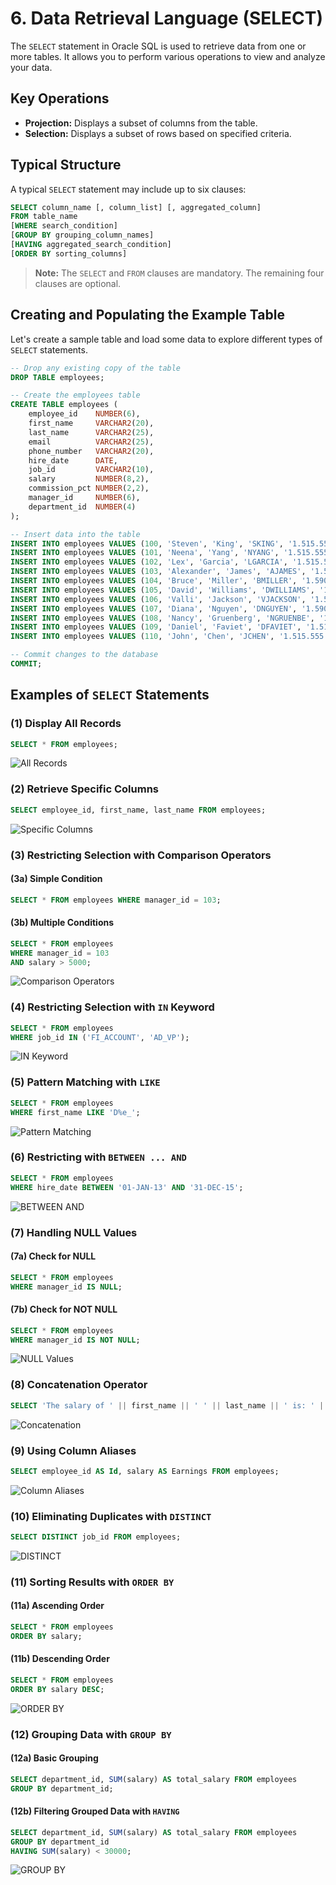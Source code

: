 # 6. Data Retrieval Language (SELECT)

The `SELECT` statement in Oracle SQL is used to retrieve data from one or more tables. It allows you to perform various operations to view and analyze your data.

## Key Operations

- **Projection:** Displays a subset of columns from the table.
- **Selection:** Displays a subset of rows based on specified criteria.

## Typical Structure

A typical `SELECT` statement may include up to six clauses:

```sql
SELECT column_name [, column_list] [, aggregated_column]
FROM table_name
[WHERE search_condition]
[GROUP BY grouping_column_names]
[HAVING aggregated_search_condition]
[ORDER BY sorting_columns]
```

> **Note:** The `SELECT` and `FROM` clauses are mandatory. The remaining four clauses are optional.

## Creating and Populating the Example Table

Let's create a sample table and load some data to explore different types of `SELECT` statements.

```sql
-- Drop any existing copy of the table
DROP TABLE employees;

-- Create the employees table
CREATE TABLE employees (
    employee_id    NUMBER(6),
    first_name     VARCHAR2(20),
    last_name      VARCHAR2(25),
    email          VARCHAR2(25),
    phone_number   VARCHAR2(20),
    hire_date      DATE,
    job_id         VARCHAR2(10),
    salary         NUMBER(8,2),
    commission_pct NUMBER(2,2),
    manager_id     NUMBER(6),
    department_id  NUMBER(4)
);

-- Insert data into the table
INSERT INTO employees VALUES (100, 'Steven', 'King', 'SKING', '1.515.555.0100', TO_DATE('17-06-2013', 'dd-MM-yyyy'), 'AD_PRES', 24000, NULL, NULL, 90);
INSERT INTO employees VALUES (101, 'Neena', 'Yang', 'NYANG', '1.515.555.0101', TO_DATE('21-09-2015', 'dd-MM-yyyy'), 'AD_VP', 17000, NULL, 100, 90);
INSERT INTO employees VALUES (102, 'Lex', 'Garcia', 'LGARCIA', '1.515.555.0102', TO_DATE('13-01-2011', 'dd-MM-yyyy'), 'AD_VP', 17000, NULL, 100, 90);
INSERT INTO employees VALUES (103, 'Alexander', 'James', 'AJAMES', '1.590.555.0103', TO_DATE('03-01-2016', 'dd-MM-yyyy'), 'IT_PROG', 9000, NULL, 102, 60);
INSERT INTO employees VALUES (104, 'Bruce', 'Miller', 'BMILLER', '1.590.555.0104', TO_DATE('21-05-2017', 'dd-MM-yyyy'), 'IT_PROG', 6000, NULL, 103, 60);
INSERT INTO employees VALUES (105, 'David', 'Williams', 'DWILLIAMS', '1.590.555.0105', TO_DATE('25-06-2015', 'dd-MM-yyyy'), 'IT_PROG', 4800, NULL, 103, 60);
INSERT INTO employees VALUES (106, 'Valli', 'Jackson', 'VJACKSON', '1.590.555.0106', TO_DATE('05-02-2016', 'dd-MM-yyyy'), 'IT_PROG', 4800, NULL, 103, 60);
INSERT INTO employees VALUES (107, 'Diana', 'Nguyen', 'DNGUYEN', '1.590.555.0107', TO_DATE('07-02-2017', 'dd-MM-yyyy'), 'IT_PROG', 4200, NULL, 103, 60);
INSERT INTO employees VALUES (108, 'Nancy', 'Gruenberg', 'NGRUENBE', '1.515.555.0108', TO_DATE('17-08-2012', 'dd-MM-yyyy'), 'FI_MGR', 12008, NULL, 101, 100);
INSERT INTO employees VALUES (109, 'Daniel', 'Faviet', 'DFAVIET', '1.515.555.0109', TO_DATE('16-08-2012', 'dd-MM-yyyy'), 'FI_ACCOUNT', 9000, NULL, 108, 100);
INSERT INTO employees VALUES (110, 'John', 'Chen', 'JCHEN', '1.515.555.0110', TO_DATE('28-09-2015', 'dd-MM-yyyy'), 'FI_ACCOUNT', 8200, NULL, 108, 100);

-- Commit changes to the database
COMMIT;
```

## Examples of `SELECT` Statements

### (1) Display All Records

```sql
SELECT * FROM employees;
```

![All Records](images/select-table-data.png)

### (2) Retrieve Specific Columns

```sql
SELECT employee_id, first_name, last_name FROM employees;
```

![Specific Columns](images/DRL-output-2.png)

### (3) Restricting Selection with Comparison Operators

#### (3a) Simple Condition

```sql
SELECT * FROM employees WHERE manager_id = 103;
```

#### (3b) Multiple Conditions

```sql
SELECT * FROM employees
WHERE manager_id = 103
AND salary > 5000;
```

![Comparison Operators](images/DRL-output-3-2.png)

### (4) Restricting Selection with `IN` Keyword

```sql
SELECT * FROM employees
WHERE job_id IN ('FI_ACCOUNT', 'AD_VP');
```

![IN Keyword](images/DRL-output-4.png)

### (5) Pattern Matching with `LIKE`

```sql
SELECT * FROM employees
WHERE first_name LIKE 'D%e_';
```

![Pattern Matching](images/DRL-output-5.png)

### (6) Restricting with `BETWEEN ... AND`

```sql
SELECT * FROM employees
WHERE hire_date BETWEEN '01-JAN-13' AND '31-DEC-15';
```

![BETWEEN AND](images/DRL-output-6.png)

### (7) Handling NULL Values

#### (7a) Check for NULL

```sql
SELECT * FROM employees
WHERE manager_id IS NULL;
```

#### (7b) Check for NOT NULL

```sql
SELECT * FROM employees
WHERE manager_id IS NOT NULL;
```

![NULL Values](images/DRL-output-7.png)

### (8) Concatenation Operator

```sql
SELECT 'The salary of ' || first_name || ' ' || last_name || ' is: ' || salary FROM employees;
```

![Concatenation](images/DRL-output-8.png)

### (9) Using Column Aliases

```sql
SELECT employee_id AS Id, salary AS Earnings FROM employees;
```

![Column Aliases](images/DRL-output-9.png)

### (10) Eliminating Duplicates with `DISTINCT`

```sql
SELECT DISTINCT job_id FROM employees;
```

![DISTINCT](images/DRL-output-10.png)

### (11) Sorting Results with `ORDER BY`

#### (11a) Ascending Order

```sql
SELECT * FROM employees
ORDER BY salary;
```

#### (11b) Descending Order

```sql
SELECT * FROM employees
ORDER BY salary DESC;
```

![ORDER BY](images/DRL-output-11.png)

### (12) Grouping Data with `GROUP BY`

#### (12a) Basic Grouping

```sql
SELECT department_id, SUM(salary) AS total_salary FROM employees
GROUP BY department_id;
```

#### (12b) Filtering Grouped Data with `HAVING`

```sql
SELECT department_id, SUM(salary) AS total_salary FROM employees
GROUP BY department_id
HAVING SUM(salary) < 30000;
```

![GROUP BY](images/DRL-output-12.png)

